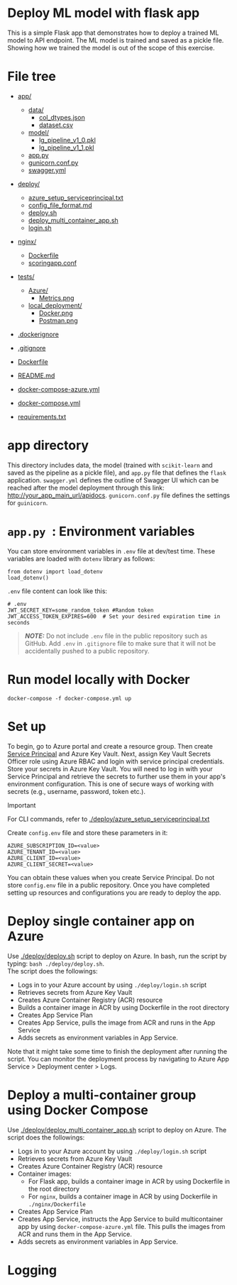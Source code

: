# Deploy ML model with flask app

This is a simple Flask app that demonstrates how to deploy a trained ML model to API endpoint. The ML model is trained and saved as a pickle file. Showing how we trained the model is out of the scope of this exercise.

# File tree

- [app/](https://github.com/parviz11/flaskapp/tree/main/app)
  - [data/](https://github.com/parviz11/flaskapp/tree/main/app/data)
    - [col_dtypes.json](https://github.com/parviz11/flaskapp/blob/main/app/data/col_dtypes.json)
    - [dataset.csv](https://github.com/parviz11/flaskapp/blob/main/app/data/dataset.csv)
  - [model/](https://github.com/parviz11/flaskapp/tree/main/app/model)
    - [lg_pipeline_v1_0.pkl](https://github.com/parviz11/flaskapp/blob/main/app/model/lg_pipeline_v1_0.pkl)
    - [lg_pipeline_v1_1.pkl](https://github.com/parviz11/flaskapp/blob/main/app/model/lg_pipeline_v1_1.pkl)
  - [app.py](https://github.com/parviz11/flaskapp/blob/main/app/app.py)
  - [gunicorn.conf.py](https://github.com/parviz11/flaskapp/blob/main/app/gunicorn.conf.py)
  - [swagger.yml](https://github.com/parviz11/flaskapp/blob/main/app/swagger.yml)

- [deploy/](https://github.com/parviz11/flaskapp/tree/main/deploy)
  - [azure_setup_serviceprincipal.txt](https://github.com/parviz11/flaskapp/blob/main/deploy/azure_setup_serviceprincipal.txt)
  - [config_file_format.md](https://github.com/parviz11/flaskapp/blob/main/deploy/config_file_format.md)
  - [deploy.sh](https://github.com/parviz11/flaskapp/blob/main/deploy/deploy.sh)
  - [deploy_multi_container_app.sh](https://github.com/parviz11/flaskapp/blob/main/deploy/deploy_multi_container_app.sh)
  - [login.sh](https://github.com/parviz11/flaskapp/blob/main/deploy/login.sh)

- [nginx/](https://github.com/parviz11/flaskapp/tree/main/nginx)
  - [Dockerfile](https://github.com/parviz11/flaskapp/blob/main/nginx/Dockerfile)
  - [scoringapp.conf](https://github.com/parviz11/flaskapp/blob/main/nginx/scoringapp.conf)

- [tests/](https://github.com/parviz11/flaskapp/tree/main/tests)
  - [Azure/](https://github.com/parviz11/flaskapp/tree/main/tests/Azure)
    - [Metrics.png](https://github.com/parviz11/flaskapp/blob/main/tests/Azure/Metrics.png)
  - [local_deployment/](https://github.com/parviz11/flaskapp/tree/main/tests/local_deployment)
    - [Docker.png](https://github.com/parviz11/flaskapp/blob/main/tests/local_deployment/Docker.png)
    - [Postman.png](https://github.com/parviz11/flaskapp/blob/main/tests/local_deployment/Postman.png)

- [.dockerignore](https://github.com/parviz11/flaskapp/blob/main/.dockerignore)
- [.gitignore](https://github.com/parviz11/flaskapp/blob/main/.gitignore)
- [Dockerfile](https://github.com/parviz11/flaskapp/blob/main/Dockerfile)
- [README.md](https://github.com/parviz11/flaskapp/blob/main/README.md)
- [docker-compose-azure.yml](https://github.com/parviz11/flaskapp/blob/main/docker-compose-azure.yml)
- [docker-compose.yml](https://github.com/parviz11/flaskapp/blob/main/docker-compose.yml)
- [requirements.txt](https://github.com/parviz11/flaskapp/blob/main/requirements.txt)



# app directory
This directory includes data, the model (trained with `scikit-learn` and saved as the pipeline as a pickle file), and `app.py` file that defines the `flask` application. `swagger.yml` defines the outline of Swagger UI which can be reached after the model deployment through this link: <http://your_app_main_url/apidocs>. `gunicorn.conf.py` file defines the settings for `guinicorn`.

# `app.py `: Environment variables
You can store environment variables in `.env` file at dev/test time. These variables are loaded with `dotenv` library as follows:

```
from dotenv import load_dotenv
load_dotenv()
```

`.env` file content can look like this:

```
# .env
JWT_SECRET_KEY=some_random_token #Random token
JWT_ACCESS_TOKEN_EXPIRES=600  # Set your desired expiration time in seconds
```
> **_NOTE:_** Do not include `.env` file in the public repository such as GitHub. Add `.env` in `.gitignore` file to make sure that it will not be accidentally pushed to a public repository.

# Run model locally with Docker

`docker-compose -f docker-compose.yml up`

# Set up

To begin, go to Azure portal and create a resource group. Then create [Service Principal](https://learn.microsoft.com/en-us/cli/azure/azure-cli-sp-tutorial-1?tabs=bash) and Azure Key Vault. Next, assign Key Vault Secrets Officer role using Azure RBAC and login with service principal credentials. Store your secrets in Azure Key Vault. You will need to log in with your Service Principal and retrieve the secrets to further use them in your app's environment configuration. This is one of secure ways of working with secrets (e.g., username, password, token etc.). 

> [!IMPORTANT]  
> For CLI commands, refer to [./deploy/azure_setup_serviceprincipal.txt](https://github.com/parviz11/flaskapp/blob/main/deploy/azure_setup_serviceprincipal.txt)

Create `config.env` file and store these parameters in it:

```
AZURE_SUBSCRIPTION_ID=<value>
AZURE_TENANT_ID=<value>
AZURE_CLIENT_ID=<value>
AZURE_CLIENT_SECRET=<value>
```

You can obtain these values when you create Service Principal.
Do not store `config.env` file in a public repository. 
Once you have completed setting up resources and configurations you are ready to deploy the app.

# Deploy single container app on Azure

Use [./deploy/deploy.sh](https://github.com/parviz11/flaskapp/blob/main/deploy/deploy.sh) script to deploy on Azure. In bash, run the script by typing: `bash ./deploy/deploy.sh`. <br>
The script does the followings:

* Logs in to your Azure account by using `./deploy/login.sh` script
* Retrieves secrets from Azure Key Vault
* Creates Azure Container Registry (ACR) resource
* Builds a container image in ACR by using Dockerfile in the root directory
* Creates App Service Plan
* Creates App Service, pulls the image from ACR and runs in the App Service
* Adds secrets as environment variables in App Service.

Note that it might take some time to finish the deployment after running the script. You can monitor the deployment process by navigating to Azure App Service > Deployment center > Logs.

# Deploy a multi-container group using Docker Compose

Use [./deploy/deploy_multi_container_app.sh](https://github.com/parviz11/flaskapp/blob/main/deploy/deploy_multi_container_app.sh) script to deploy on Azure. The script does the followings:

* Logs in to your Azure account by using `./deploy/login.sh` script
* Retrieves secrets from Azure Key Vault
* Creates Azure Container Registry (ACR) resource
* Container images:
  * For Flask app, builds a container image in ACR by using Dockerfile in the root directory
  * For `nginx`, builds a container image in ACR by using Dockerfile in `./nginx/Dockerfile`
* Creates App Service Plan
* Creates App Service, instructs the App Service to build multicontainer app by using `docker-compose-azure.yml` file. This pulls the images from ACR and runs them in the App Service.
* Adds secrets as environment variables in App Service.


# Logging
